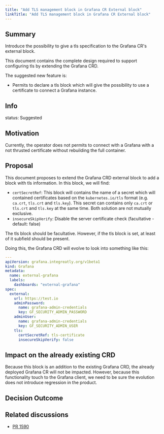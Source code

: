 ```yaml
---
title: "Add TLS management block in Grafana CR External block"
linkTitle: "Add TLS management block in Grafana CR External block"
---
```


## Summary

Introduce the possibility to give a tls specification to the Grafana CR's external block.

This document contains the complete design required to support configuring tls by extending the Grafana CRD.

The suggested new feature is:
- Permits to declare a tls block which will give the possibility to use a certificate to connect a Grafana instance.

## Info

status: Suggested <!-- TODO: to be discussed with maintainer -->

## Motivation

Currently, the operator does not permits to connect with a Grafana with a not thrusted certificate without rebuilding the full container.

## Proposal

This document proposes to extend the Grafana CRD external block to add a block with tls information. In this block, we will find:
- `certSecretRef`: This block will contains the name of a secret which will contained certificates based on the `kubernetes.io/tls` format (e.g. `ca.crt`, `tls.crt` and `tls.key`). This secret can contains only `ca.crt` or `tls.crt` and `tls.key` at the same time. Both solution are not mutually exclusive.
- `insecureSkipVerify`: Disable the server certificate check (facultative - default: false)

The tls block should be facultative. However, if the tls block is set, at least of it subfield should be present.

Doing this, the Grafana CRD will evolve to look into something like this:
```yaml
---
apiVersion: grafana.integreatly.org/v1beta1
kind: Grafana
metadata:
  name: external-grafana
  labels:
    dashboards: "external-grafana"
spec:
  external:
    url: https://test.io
    adminPassword:
      name: grafana-admin-credentials
      key: GF_SECURITY_ADMIN_PASSWORD
    adminUser:
      name: grafana-admin-credentials
      key: GF_SECURITY_ADMIN_USER
    tls:
      certSecretRef: tls-certificate
      insecureSkipVerify: false
```

## Impact on the already existing CRD

Because this block is an addition to the existing Grafana CRD, the already deployed Grafana CR will not be impacted.
However, because this functionality touch to the Grafana client, we need to be sure the evolution does not introduce regression in the product.

## Decision Outcome

<!-- TODO: to be discussed with maintainer -->

## Related discussions

- [PR 1590](https://github.com/grafana/grafana-operator/pull/1590)
